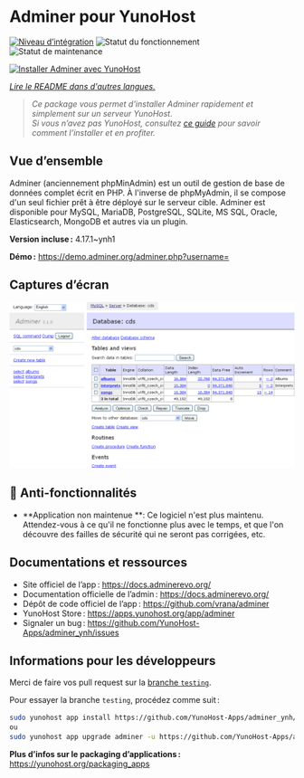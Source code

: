 <!--
Nota bene : ce README est automatiquement généré par <https://github.com/YunoHost/apps/tree/master/tools/readme_generator>
Il NE doit PAS être modifié à la main.
-->

# Adminer pour YunoHost

[![Niveau d’intégration](https://apps.yunohost.org/badge/integration/adminer)](https://ci-apps.yunohost.org/ci/apps/adminer/)
![Statut du fonctionnement](https://apps.yunohost.org/badge/state/adminer)
![Statut de maintenance](https://apps.yunohost.org/badge/maintained/adminer)

[![Installer Adminer avec YunoHost](https://install-app.yunohost.org/install-with-yunohost.svg)](https://install-app.yunohost.org/?app=adminer)

*[Lire le README dans d'autres langues.](./ALL_README.md)*

> *Ce package vous permet d’installer Adminer rapidement et simplement sur un serveur YunoHost.*  
> *Si vous n’avez pas YunoHost, consultez [ce guide](https://yunohost.org/install) pour savoir comment l’installer et en profiter.*

## Vue d’ensemble

Adminer (anciennement phpMinAdmin) est un outil de gestion de base de données complet écrit en PHP. À l'inverse de phpMyAdmin, il se compose d'un seul fichier prêt à être déployé sur le serveur cible. Adminer est disponible pour MySQL, MariaDB, PostgreSQL, SQLite, MS SQL, Oracle, Elasticsearch, MongoDB et autres via un plugin. 

**Version incluse :** 4.17.1~ynh1

**Démo :** <https://demo.adminer.org/adminer.php?username=>

## Captures d’écran

![Capture d’écran de Adminer](./doc/screenshots/screenshot.png)

## :red_circle: Anti-fonctionnalités

- **Application non maintenue **: Ce logiciel n'est plus maintenu. Attendez-vous à ce qu'il ne fonctionne plus avec le temps, et que l'on découvre des failles de sécurité qui ne seront pas corrigées, etc.

## Documentations et ressources

- Site officiel de l’app : <https://docs.adminerevo.org/>
- Documentation officielle de l’admin : <https://docs.adminerevo.org/>
- Dépôt de code officiel de l’app : <https://github.com/vrana/adminer>
- YunoHost Store : <https://apps.yunohost.org/app/adminer>
- Signaler un bug : <https://github.com/YunoHost-Apps/adminer_ynh/issues>

## Informations pour les développeurs

Merci de faire vos pull request sur la [branche `testing`](https://github.com/YunoHost-Apps/adminer_ynh/tree/testing).

Pour essayer la branche `testing`, procédez comme suit :

```bash
sudo yunohost app install https://github.com/YunoHost-Apps/adminer_ynh/tree/testing --debug
ou
sudo yunohost app upgrade adminer -u https://github.com/YunoHost-Apps/adminer_ynh/tree/testing --debug
```

**Plus d’infos sur le packaging d’applications :** <https://yunohost.org/packaging_apps>
